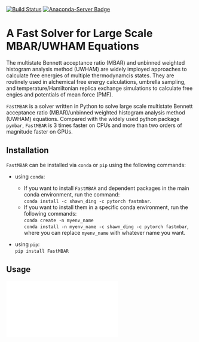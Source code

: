 [![Build Status](https://travis-ci.org/xqding/FastMBAR.svg?branch=master)](https://travis-ci.org/xqding/FastMBAR)
[![Anaconda-Server Badge](https://anaconda.org/shawn_ding/fastmbar/badges/downloads.svg)](https://anaconda.org/shawn_ding/fastmbar)

# A Fast Solver for Large Scale MBAR/UWHAM Equations
The multistate Bennett acceptance ratio (MBAR) and unbinned weighted histogram analysis method (UWHAM) are widely imployed approaches to calculate free energies of multiple thermodynamcis states.
They are routinely used in alchemical free energy calculations, umbrella sampling, and temperature/Hamiltonian replica exchange simulations to calculate free engies and potentials of mean force (PMF).

`FastMBAR` is a solver written in Python to solve large scale multistate Bennett acceptance ratio (MBAR)/unbinned weighted histogram analysis method (UWHAM) equations. Compared with the widely used python package `pymbar`, `FastMBAR` is 3 times faster on CPUs and more than two orders of magnitude faster on GPUs.

## Installation
`FastMBAR` can be installed via `conda` or `pip` using the following commands:  
  * using `conda`:  
    - If you want to install `FastMBAR` and dependent packages in the main conda environment, run the command:   
      `conda install -c shawn_ding -c pytorch fastmbar`.
    - If you want to install them in a specific conda environment, run the following commands:  
      `conda create -n myenv_name`  
      `conda install -n myenv_name -c shawn_ding -c pytorch fastmbar`,  
      where you can replace `myenv_name` with whatever name you want.
      
  * using `pip`:  
    `pip install FastMBAR`
## Usage
 ![Figure](./energy_matrix.pdf)
 

